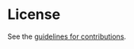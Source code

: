 # License

See the
[guidelines for contributions](https://github.com/bemasc/ds-glue/blob/main/CONTRIBUTING.md).
